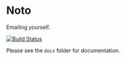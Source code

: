# Noto
Emailing yourself.

[![Build Status](https://travis-ci.org/thelac/selfie.svg?branch=dev)](https://travis-ci.org/thelac/selfie)

Please see the ```docs``` folder for documentation.
